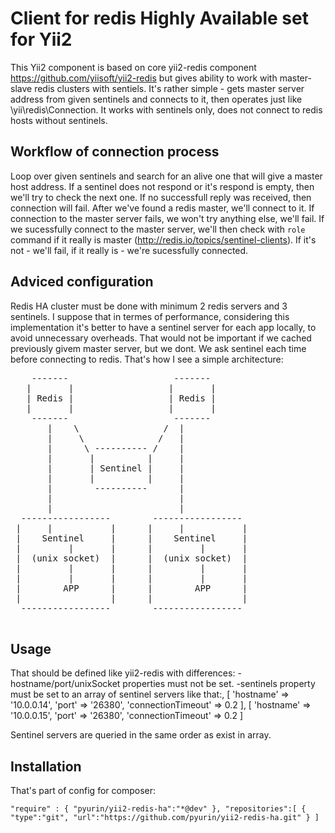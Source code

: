Client for redis Highly Available set for Yii2
=============================================
This Yii2 component is based on core yii2-redis component https://github.com/yiisoft/yii2-redis but gives ability to work with master-slave redis clusters with sentiels. 
It's rather simple - gets master server address from given sentinels and connects to it, then operates just like \yii\redis\Connection. 
It works with sentinels only, does not connect to redis hosts without sentinels.

Workflow of connection process 
--------------------------------------------
Loop over given sentinels and search for an alive one that will give a master host address.
If a sentinel does not respond or it's respond is empty, then we'll try to check the next one.
If no successfull reply was received, then connection will fail.
After we've found a redis master, we'll connect to it. 
If connection to the master server fails, we won't try anything else, we'll fail.
If we sucessfully connect to the master server, we'll then check with ``role`` command if it really is master (http://redis.io/topics/sentinel-clients). 
If it's not - we'll fail, if it really is - we're sucessfully connected.


Adviced configuration
---------------------------------------------
Redis HA cluster must be done with minimum 2 redis servers and 3 sentinels.
I suppose that in termes of performance, considering this implementation it's better to have a sentinel server for each app locally, to avoid unnecessary overheads.
That would not be important if we cached previously givem master server, but we dont. We ask sentinel each time before connecting to redis.
That's how I see a simple architecture:

<pre>
    -------                    -------
   |       |                  |       |
   | Redis |                  | Redis |
   |       |                  |       |
    -------                    -------
       |    \                /  |
       |     \              /   |
       |      \ ---------- /    |
       |       |          |     |
       |       | Sentinel |     |
       |       |          |     |
       |        ----------      |
       |                        |
       |                        |
  -----------------        -----------------     
 |     |           |      |     |           |    
 |    Sentinel     |      |    Sentinel     |    
 |         |       |      |         |       |    
 |  (unix socket)  |      |  (unix socket)  |    
 |         |       |      |         |       |    
 |         |       |      |         |       |    
 |        APP      |      |        APP      |    
 |                 |      |                 |    
  -----------------        -----------------     
   
</pre>

Usage
---------------------------------------------
That should be defined like yii2-redis with differences:
  -hostname/port/unixSocket properties must not be set.
  -sentinels property must be set to an array of sentinel servers like that:,
		[
				'hostname' => '10.0.0.14',
				'port' => '26380',
				'connectionTimeout' => 0.2
		],
		[
				'hostname' => '10.0.0.15',
				'port' => '26380',
				'connectionTimeout' => 0.2
		]
		
Sentinel servers are queried in the same order as exist in array.


Installation
---------------------------------------------
That's part of config for composer:

``
  "require" : {
    "pyurin/yii2-redis-ha":"*@dev"
  },
  "repositories":[
  	{
  	 "type":"git",
  	 "url":"https://github.com/pyurin/yii2-redis-ha.git"
  	}
  ]
``
